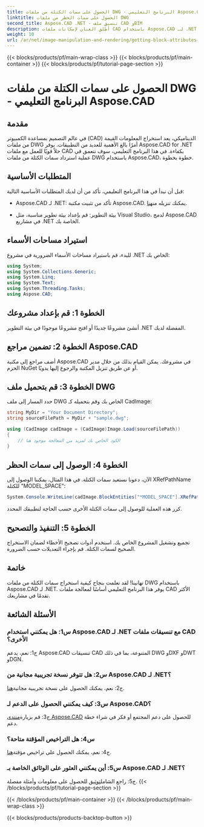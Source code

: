 ```yaml
---
title: الحصول على سمات الكتلة من ملفات DWG - البرنامج التعليمي Aspose.CAD
linktitle: الحصول على سمات الحظر من ملفات DWG
second_title: Aspose.CAD .NET - تنسيق ملف CAD وBIM
description: أطلق العنان لإمكانات ملفات CAD باستخدام Aspose.CAD لـ .NET. استخراج سمات الكتلة دون عناء.
weight: 10
url: /ar/net/image-manipulation-and-rendering/getting-block-attributes-from-dwg/
---
```


{{< blocks/products/pf/main-wrap-class >}}
{{< blocks/products/pf/main-container >}}
{{< blocks/products/pf/tutorial-page-section >}}

# الحصول على سمات الكتلة من ملفات DWG - البرنامج التعليمي Aspose.CAD

## مقدمة

في عالم التصميم بمساعدة الكمبيوتر (CAD) الديناميكي، يعد استخراج المعلومات القيمة من ملفات DWG أمرًا بالغ الأهمية للعديد من التطبيقات. يوفر Aspose.CAD for .NET حلاً قويًا للعمل مع ملفات CAD بكفاءة. في هذا البرنامج التعليمي، سوف نتعمق في عملية استرداد سمات الكتلة من ملفات DWG باستخدام Aspose.CAD، خطوة بخطوة.

## المتطلبات الأساسية

قبل أن نبدأ في هذا البرنامج التعليمي، تأكد من أن لديك المتطلبات الأساسية التالية:

-  Aspose.CAD لـ .NET: تأكد من تثبيت مكتبة Aspose.CAD. يمكنك تنزيله من[هنا](https://releases.aspose.com/cad/net/).

- بيئة التطوير: قم بإعداد بيئة تطوير مناسبة، مثل Visual Studio، لدمج Aspose.CAD في مشاريع .NET الخاصة بك.

## استيراد مساحات الأسماء

للبدء، قم باستيراد مساحات الأسماء الضرورية في مشروع .NET الخاص بك:

```csharp
using System;
using System.Collections.Generic;
using System.Linq;
using System.Text;
using System.Threading.Tasks;
using Aspose.CAD;
```

## الخطوة 1: قم بإعداد مشروعك

أنشئ مشروعًا جديدًا أو افتح مشروعًا موجودًا في بيئة التطوير .NET المفضلة لديك.

## الخطوة 2: تضمين مراجع Aspose.CAD

أضف مراجع إلى مكتبة Aspose.CAD في مشروعك. يمكن القيام بذلك من خلال مدير الحزم NuGet أو عن طريق تنزيل المكتبة والرجوع إليها يدويًا.

## الخطوة 3: قم بتحميل ملف DWG

حدد المسار إلى ملف DWG الخاص بك وقم بتحميله كـ CadImage:

```csharp
string MyDir = "Your Document Directory";
string sourceFilePath = MyDir + "sample.dwg";

using (CadImage cadImage = (CadImage)Image.Load(sourceFilePath))
{
    // الكود الخاص بك لمزيد من المعالجة موجود هنا
}
```

## الخطوة 4: الوصول إلى سمات الحظر

الآن، دعونا نستعيد سمات الكتلة. في هذا المثال، يمكننا الوصول إلى XRefPathName للكتلة "MODEL_SPACE":

```csharp
System.Console.WriteLine(cadImage.BlockEntities["*MODEL_SPACE"].XRefPathName);
```

كرر هذه العملية للوصول إلى سمات الكتلة الأخرى حسب الحاجة لتطبيقك المحدد.

## الخطوة 5: التنفيذ والتصحيح

تجميع وتشغيل المشروع الخاص بك. استخدم أدوات تصحيح الأخطاء لضمان الاستخراج الصحيح لسمات الكتلة. قم بإجراء التعديلات حسب الضرورة.

## خاتمة

تهانينا! لقد تعلمت بنجاح كيفية استخراج سمات الكتلة من ملفات DWG باستخدام Aspose.CAD لـ .NET. يوفر هذا البرنامج التعليمي أساسًا لمعالجة ملفات CAD الأكثر تقدمًا في مشاريعك.

## الأسئلة الشائعة

### س1: هل يمكنني استخدام Aspose.CAD لـ .NET مع تنسيقات ملفات CAD الأخرى؟

ج1: نعم، يدعم Aspose.CAD تنسيقات CAD المتنوعة، بما في ذلك DWG وDXF وDWT وDGN.

### س2: هل تتوفر نسخة تجريبية مجانية من Aspose.CAD لـ .NET؟

 ج2: نعم، يمكنك الحصول على نسخة تجريبية مجانية[هنا](https://releases.aspose.com/).

### س3: كيف يمكنني الحصول على الدعم لـ Aspose.CAD؟

 ج3: قم بزيارة[منتدى Aspose.CAD](https://forum.aspose.com/c/cad/19) للحصول على دعم المجتمع أو فكر في شراء خطة دعم.

### س4: هل التراخيص المؤقتة متاحة؟

 ج4: نعم، يمكنك الحصول على تراخيص مؤقتة[هنا](https://purchase.aspose.com/temporary-license/).

### س5: أين يمكنني العثور على الوثائق الخاصة بـ Aspose.CAD لـ .NET؟

 ج5: راجع الشامل[توثيق](https://reference.aspose.com/cad/net/) للحصول على معلومات وأمثلة مفصلة.
{{< /blocks/products/pf/tutorial-page-section >}}

{{< /blocks/products/pf/main-container >}}
{{< /blocks/products/pf/main-wrap-class >}}

{{< blocks/products/products-backtop-button >}}
